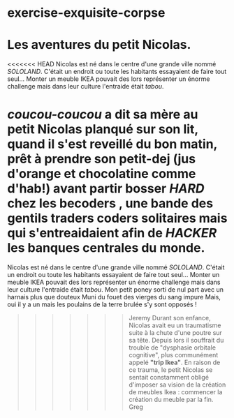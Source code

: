 # exercise-exquisite-corpse

Les aventures du petit Nicolas.
==
<<<<<<< HEAD
Nicolas est né dans le centre d'une grande ville nommé *SOLOLAND*. C'était un endroit ou toute les habitants essayaient de faire tout seul... Monter un meuble IKEA pouvait des lors représenter un énorme challenge mais dans leur culture l'entraide était *tabou*.

*coucou-coucou*  a dit sa mère au petit Nicolas planqué sur son lit, quand il s'est reveillé du bon matin, prêt à prendre son petit-dej (jus d'orange et chocolatine comme d'hab!)  avant partir bosser ***HARD*** chez les becoders , une bande des gentils traders coders solitaires mais qui s'entreaidaient afin de ***HACKER*** les banques centrales du monde.    
=======
Nicolas est né dans le centre d'une grande ville nommé *SOLOLAND*. C'était un endroit ou toute les habitants essayaient de faire tout seul... Monter un meuble IKEA pouvait des lors représenter un énorme challenge mais dans leur culture l'entraide était *tabou*. 
Mon petit poney sorti de nul part avec un harnais plus que douteux
Muni du fouet des vierges du sang impure
Mais, oui il y a un mais les poulains de la terre brulée s'y sont opposés !
>>>>>>> Jeremy
Durant son enfance, Nicolas avait eu un traumatisme suite à la chute d'une poutre sur sa tête.
Depuis lors il souffrait du trouble de "dysphasie orbitale cognitive", plus communément appelé **"trip Ikea"**.
En raison de ce trauma, le petit Nicolas se sentait constamment obligé d'imposer sa vision de la création de meubles Ikea : commencer la création du meuble par la fin.
>>>>>>> Greg
